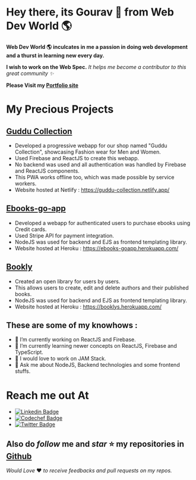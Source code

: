 # Hey there, its Gourav 👋 from Web Dev World 🌎

**Web Dev World 🌎 inculcates in me a passion in doing web development and a thurst in learning new every day.** 

**I wish to work on the Web Spec.**
*It helps me become a contributor to this great community ✨*

**Please Visit my [Portfolio site](https://gouravkhator.github.io/)**

# My Precious Projects

## [Guddu Collection](https://github.com/gouravkhator/guddu-collection)  
* Developed a progressive webapp for our shop named "Guddu Collection", showcasing Fashion wear for Men and Women.
* Used Firebase and ReactJS to create this webapp.
* No backend was used and all authentication was handled by Firebase and ReactJS components.
* This PWA works offline too, which was made possible by service workers.
* Website hosted at Netlify : https://guddu-collection.netlify.app/

## [Ebooks-go-app](https://github.com/gouravkhator/Ebooks-go-app)  
* Developed a webapp for authenticated users to purchase ebooks using Credit cards.
* Used Stripe API for payment integration.
* NodeJS was used for backend and EJS as frontend templating library.
* Website hosted at Heroku : https://ebooks-goapp.herokuapp.com/

## [Bookly](https://github.com/gouravkhator/Bookly)
* Created an open library for users by users.
* This allows users to create, edit and delete authors and their published books.
* NodeJS was used for backend and EJS as frontend templating library.
* Website hosted at Heroku : https://booklys.herokuapp.com/


## These are some of my knowhows : 

- 🔭 I’m currently working on ReactJS and Firebase.
- 🌱 I’m currently learning newer concepts on ReactJS, Firebase and TypeScript.
- 📝 I would love to work on JAM Stack.
- 💬 Ask me about NodeJS, Backend technologies and some frontend stuffs.

# Reach me out At

* [![Linkedin Badge](https://img.shields.io/badge/-Gourav_Khator-blue?style=flat-circle&logo=Linkedin&logoColor=white&link=https://www.linkedin.com/in/gouravkhator/)](https://www.linkedin.com/in/gouravkhator/)
* [![Codechef Badge](https://img.shields.io/badge/-Gourav_Khator-brown?style=flat-circle&logo=Codechef&logoColor=white&link=https://www.codechef.com/users/gourav_khator)](https://www.codechef.com/users/gourav_khator)
* [![Twitter Badge](https://img.shields.io/badge/-Gourav_Khator-darkgreen?style=flat-circle&logo=Twitter&logoColor=white&link=https://twitter.com/_techgo)](https://twitter.com/_techgo)

## Also do *follow* me and *star* ⭐ my repositories in [Github](https://github.com/gouravkhator)

*Would Love* ❤️ *to receive feedbacks and pull requests on my repos.*
